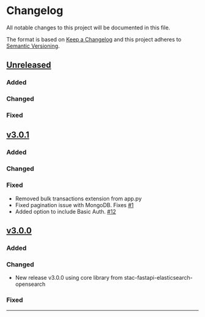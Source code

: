 # Changelog

All notable changes to this project will be documented in this file.

The format is based on [Keep a Changelog](http://keepachangelog.com/en/1.0.0/)
and this project adheres to [Semantic Versioning](http://semver.org/spec/v2.0.0/).

## [Unreleased]

### Added

### Changed

### Fixed


## [v3.0.1]

### Added

### Changed

### Fixed

- Removed bulk transactions extension from app.py
- Fixed pagination issue with MongoDB. Fixes [#1](https://github.com/Healy-Hyperspatial/stac-fastapi-mongo/issues/1)
- Added option to include Basic Auth. [#12](https://github.com/Healy-Hyperspatial/stac-fastapi-mongo/issues/12)


## [v3.0.0]

### Added

### Changed

- New release v3.0.0 using core library from stac-fastapi-elasticsearch-opensearch

### Fixed

----

[Unreleased]: <https://github.com/Healy-Hyperspatial/stac-fastapi-mongo/compare/v3.0.1...main>
[v3.0.1]: <https://github.com/Healy-Hyperspatial/stac-fastapi-mongo/compare/v3.0.0...v3.0.1>
[v3.0.0]: <https://github.com/Healy-Hyperspatial/stac-fastapi-mongo/tree/v3.0.0>

